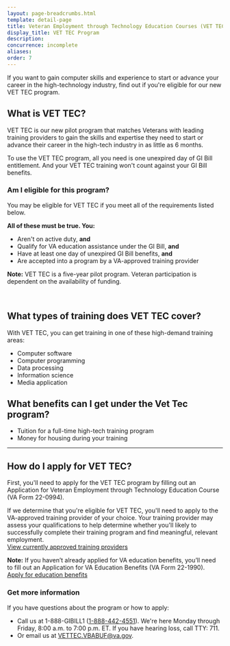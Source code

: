```yaml
---
layout: page-breadcrumbs.html
template: detail-page
title: Veteran Employment through Technology Education Courses (VET TEC) Program 
display_title: VET TEC Program
description: 
concurrence: incomplete
aliases:
order: 7
---
```


<div class="va-introtext">

If you want to gain computer skills and experience to start or advance your career in the high-technology industry, find out if you're eligible for our new VET TEC program. 

</div>

## What is VET TEC?

VET TEC is our new pilot program that matches Veterans with leading training providers to gain the skills and expertise they need to start or advance their career in the high-tech industry in as little as 6 months.

To use the VET TEC program, all you need is one unexpired day of GI Bill entitlement. And your VET TEC training won't count against your GI Bill benefits.

<div class="feature" markdown="1">

### Am I eligible for this program?

You may be eligible for VET TEC if you meet all of the requirements listed below.

**All of these must be true. You:**
-	Aren't on active duty, **and**
-	Qualify for VA education assistance under the GI Bill, **and**
- Have at least one day of unexpired GI Bill benefits, **and**
- Are accepted into a program by a VA-approved training provider  

**Note:** VET TEC is a five-year pilot program. Veteran participation is dependent on the availability of funding. 

<br>
</div>

## What types of training does VET TEC cover?

With VET TEC, you can get training in one of these high-demand training areas:
-	Computer software
-	Computer programming 
-	Data processing 
-	Information science 
-	Media application

## What benefits can I get under the Vet Tec program? 

-	Tuition for a full-time high-tech training program
-	Money for housing during your training

---------

## How do I apply for VET TEC?

First, you'll need to apply for the VET TEC program by filling out an Application for Veteran Employment through Technology Education Course (VA Form 22-0994). 

If we determine that you're eligible for VET TEC, you'll need to apply to the VA-approved training provider of your choice. Your training provider may assess your qualifications to help determine whether you'll likely to successfully complete their training program and find meaningful, relevant employment. <br>
[View currently approved training providers](https://benefits.va.gov/gibill/fgib/vettec_providers.asp)

**Note:** If you haven’t already applied for VA education benefits, you’ll need to fill out an Application for VA Education Benefits (VA Form 22-1990).<br>
[Apply for education benefits](/education/how-to-apply/)

### Get more information

If you have questions about the program or how to apply:

- Call us at 1-888-GIBILL1 (<a href="tel:+18884424551">1-888-442-4551</a>). We're here Monday through Friday, 8:00 a.m. to 7:00 p.m. ET. If you have hearing loss, call TTY: 711.
- Or email us at [VETTEC.VBABUF@va.gov](mailto:VETTEC.VBABUF@va.gov).
